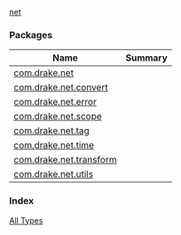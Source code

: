 [net](./index.md)

### Packages

| Name | Summary |
|---|---|
| [com.drake.net](com.drake.net/index.md) |  |
| [com.drake.net.convert](com.drake.net.convert/index.md) |  |
| [com.drake.net.error](com.drake.net.error/index.md) |  |
| [com.drake.net.scope](com.drake.net.scope/index.md) |  |
| [com.drake.net.tag](com.drake.net.tag/index.md) |  |
| [com.drake.net.time](com.drake.net.time/index.md) |  |
| [com.drake.net.transform](com.drake.net.transform/index.md) |  |
| [com.drake.net.utils](com.drake.net.utils/index.md) |  |

### Index

[All Types](alltypes/index.md)